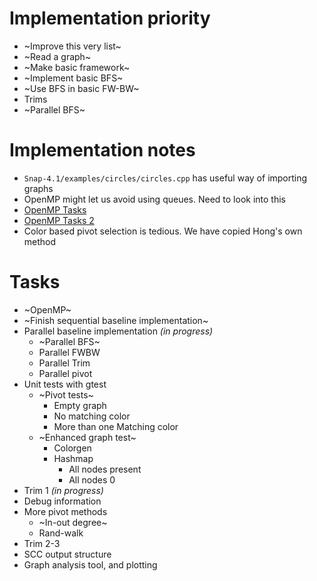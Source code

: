 # Implementation priority
* ~Improve this very list~
* ~Read a graph~
* ~Make basic framework~
* ~Implement basic BFS~
* ~Use BFS in basic FW-BW~
* Trims
* ~Parallel BFS~

# Implementation notes
* `Snap-4.1/examples/circles/circles.cpp` has useful way of importing graphs
* OpenMP might let us avoid using queues. Need to look into this
* [OpenMP Tasks](http://pages.tacc.utexas.edu/~eijkhout/pcse/html/omp-task.html)
* [OpenMP Tasks 2](https://openmp.org/wp-content/uploads/sc13.tasking.ruud.pdf)
* Color based pivot selection is tedious. We have copied Hong's own method

# Tasks
* ~OpenMP~
* ~Finish sequential baseline implementation~
* Parallel baseline implementation _(in progress)_
   * ~Parallel BFS~
   * Parallel FWBW
   * Parallel Trim
   * Parallel pivot
* Unit tests with gtest
    * ~Pivot tests~
        * Empty graph
        * No matching color
        * More than one Matching color
    * ~Enhanced graph test~
        * Colorgen
        * Hashmap
            * All nodes present
            * All nodes 0
* Trim 1 _(in progress)_
* Debug information
* More pivot methods
   * ~In-out degree~
   * Rand-walk
* Trim 2-3
* SCC output structure
* Graph analysis tool, and plotting
